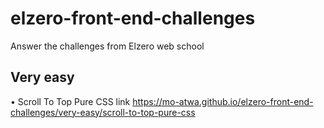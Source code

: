 # elzero-front-end-challenges
Answer the challenges from Elzero web school 
## Very easy
• Scroll To Top Pure CSS link  https://mo-atwa.github.io/elzero-front-end-challenges/very-easy/scroll-to-top-pure-css
